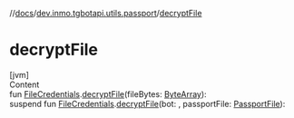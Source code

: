 //[docs](../../index.md)/[dev.inmo.tgbotapi.utils.passport](index.md)/[decryptFile](decrypt-file.md)



# decryptFile  
[jvm]  
Content  
fun [FileCredentials](../dev.inmo.tgbotapi.types.passport.credentials/-file-credentials/index.md#%5Bdev.inmo.tgbotapi.types.passport.credentials%2FFileCredentials%2F%2F%2FPointingToDeclaration%2F%5D%2FExtensions%2F745855401).[decryptFile](decrypt-file.md)(fileBytes: [ByteArray](https://kotlinlang.org/api/latest/jvm/stdlib/kotlin/-byte-array/index.html)):   
suspend fun [FileCredentials](../dev.inmo.tgbotapi.types.passport.credentials/-file-credentials/index.md#%5Bdev.inmo.tgbotapi.types.passport.credentials%2FFileCredentials%2F%2F%2FPointingToDeclaration%2F%5D%2FExtensions%2F745855401).[decryptFile](decrypt-file.md)(bot: , passportFile: [PassportFile](../dev.inmo.tgbotapi.types.passport.encrypted/-passport-file/index.md)):   



